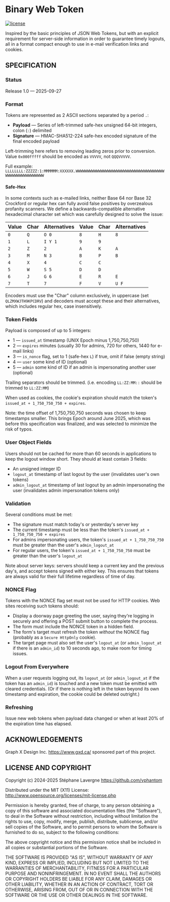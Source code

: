 # Binary Web Token

[![license](https://img.shields.io/github/license/vphantom/bwt.svg?style=plastic)]()

<!-- [![GitHub release](https://img.shields.io/github/release/vphantom/bwt.svg?style=plastic)]() -->

Inspired by the basic principles of JSON Web Tokens, but with an explicit requirement for server-side information in order to guarantee timely logouts, all in a format compact enough to use in e-mail verification links and cookies.

## SPECIFICATION

### Status

Release 1.0 — 2025-09-27

### Format

Tokens are represented as 2 ASCII sections separated by a period `.`:

* **Payload** — Series of left-trimmed safe-hex unsigned 64-bit integers, colon (`:`) delimited
* **Signature** — HMAC-SHA512-224 safe-hex encoded signature of the final encoded payload

Left-trimming here refers to removing leading zeros prior to conversion.  Value `0x000fffff` should be encoded as `VVVVV`, not `QQQVVVVV`.

Full example: `LLLLLLLL:ZZZZZ:1:MMMMMM:XXXXXX.WWWWWWWWWWWWWWWWWWWWWWWWWWWWWWWWWWWWWWWWWWWWWWWWWWWWWWWW`

#### Safe-Hex

In some contexts such as e-mailed links, neither Base 64 nor Base 32 Crockford or regular hex can fully avoid false positives by overzealous profanity scanners.  We define a backwards-compatible alternative hexadecimal character set which was carefully designed to solve the issue:

| Value | Char | Alternatives | Value | Char | Alternatives |
| ----- | ---- | ------------ | ----- | ---- | ------------ |
| `0`   | `Q`  | `O 0`        | `8`   | `H`  | `8`          |
| `1`   | `L`  | `I Y 1`      | `9`   | `9`  |              |
| `2`   | `Z`  | `2`          | `A`   | `K`  | `A`          |
| `3`   | `M`  | `N 3`        | `B`   | `P`  | `B`          |
| `4`   | `X`  | `4`          | `C`   | `C`  |              |
| `5`   | `W`  | `S 5`        | `D`   | `D`  |              |
| `6`   | `J`  | `G 6`        | `E`   | `R`  | `E`          |
| `7`   | `T`  | `7`          | `F`   | `V`  | `U F`        |

Encoders must use the "Char" column exclusively, in uppercase (set `QLZMXWJTH9KPCDRV`) and decoders must accept these and their alternatives, which includes regular hex, case insensitively.

### Token Fields

Payload is composed of up to 5 integers:

* 1 — `issued_at` timestamp (UNIX Epoch minus 1,750,750,750)
* 2 — `expires` minutes (usually 30 for admins, 720 for others, 1440 for e-mail links)
* 3 — `is_nonce` flag, set to 1 (safe-hex `L`) if true, omit if false (empty string)
* 4 — `user` some kind of ID (optional)
* 5 — `admin` some kind of ID if an admin is impersonating another user (optional)

Trailing separators should be trimmed.  (i.e. encoding `LL:ZZ:MM::` should be trimmed to `LL:ZZ:MM`)

When used as cookies, the cookie's expiration should match the token's `issued_at + 1_750_750_750 + expires`.

Note: the time offset of 1,750,750,750 seconds was chosen to keep timestamps smaller.  This brings Epoch around June 2025, which was before this specification was finalized, and was selected to minimize the risk of typos.

### User Object Fields

Users should not be cached for more than 60 seconds in applications to keep the logout window short.  They should at least contain 3 fields:

* An unsigned integer ID
* `logout_at` timestamp of last logout by the user (invalidates user's own tokens)
* `admin_logout_at` timestamp of last logout by an admin impersonating the user (invalidates admin impersonation tokens only)

### Validation

Several conditions must be met:

* The signature must match today's or yesterday's server key
* The current timestamp must be less than the token's `issued_at + 1_750_750_750 + expires`
* For admins impersonating users, the token's `issued_at + 1_750_750_750` must be greater than the user's `admin_logout_at`
* For regular users, the token's `issued_at + 1_750_750_750` must be greater than the user's `logout_at`

Note about server keys: servers should keep a current key and the previous day's, and accept tokens signed with either key.  This ensures that tokens are always valid for their full lifetime regardless of time of day.

### NONCE Flag

Tokens with the NONCE flag set must not be used for HTTP cookies.  Web sites receiving such tokens should:

* Display a doorway page greeting the user, saying they're logging in securely and offering a POST submit button to complete the process.
* The form must include the NONCE token in a hidden field.
* The form's target must refresh the token _without_ the NONCE flag (probably as a `Secure HttpOnly` cookie).
* The target page must also set the user's `logout_at` (or `admin_logout_at` if there is an `admin_id`) to 10 seconds ago, to make room for timing issues.

### Logout From Everywhere

When a user requests logging out, its `logout_at` (or `admin_logout_at` if the token has an `admin_id`) is touched and a new token must be emitted with cleared credentials.  (Or if there is nothing left in the token beyond its own timestamp and expiration, the cookie could be deleted outright.)

### Refreshing

Issue new web tokens when payload data changed or when at least 20% of the expiration time has elapsed.

## ACKNOWLEDGEMENTS

Graph X Design Inc. https://www.gxd.ca/ sponsored part of this project.

## LICENSE AND COPYRIGHT

Copyright (c) 2024-2025 Stéphane Lavergne <https://github.com/vphantom>

Distributed under the MIT (X11) License:
http://www.opensource.org/licenses/mit-license.php

Permission is hereby granted, free of charge, to any person obtaining a copy of this software and associated documentation files (the "Software"), to deal in the Software without restriction, including without limitation the rights to use, copy, modify, merge, publish, distribute, sublicense, and/or sell copies of the Software, and to permit persons to whom the Software is furnished to do so, subject to the following conditions:

The above copyright notice and this permission notice shall be included in all copies or substantial portions of the Software.

THE SOFTWARE IS PROVIDED "AS IS", WITHOUT WARRANTY OF ANY KIND, EXPRESS OR IMPLIED, INCLUDING BUT NOT LIMITED TO THE WARRANTIES OF MERCHANTABILITY, FITNESS FOR A PARTICULAR PURPOSE AND NONINFRINGEMENT. IN NO EVENT SHALL THE AUTHORS OR COPYRIGHT HOLDERS BE LIABLE FOR ANY CLAIM, DAMAGES OR OTHER LIABILITY, WHETHER IN AN ACTION OF CONTRACT, TORT OR OTHERWISE, ARISING FROM, OUT OF OR IN CONNECTION WITH THE SOFTWARE OR THE USE OR OTHER DEALINGS IN THE SOFTWARE.
